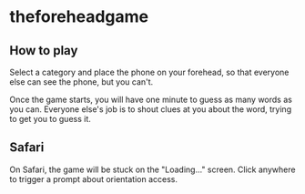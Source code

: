 # theforeheadgame

## How to play

Select a category and place the phone on your forehead, so that everyone else can see the phone, but you can't.

Once the game starts, you will have one minute to guess as many words as you can. Everyone else's job is to shout clues at you about the word, trying to get you to guess it.

## Safari

On Safari, the game will be stuck on the "Loading..." screen. Click anywhere to trigger a prompt about orientation access.